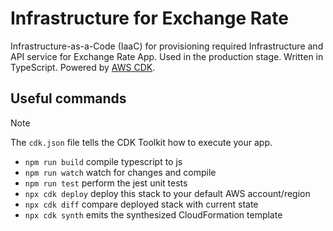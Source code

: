 # Infrastructure for Exchange Rate

Infrastructure-as-a-Code (IaaC) for provisioning required Infrastructure and API service for Exchange Rate App. Used in the production stage. Written in TypeScript. Powered by [AWS CDK](https://aws.amazon.com/cdk/).

## Useful commands

> [!NOTE]
> The `cdk.json` file tells the CDK Toolkit how to execute your app.

* `npm run build`   compile typescript to js
* `npm run watch`   watch for changes and compile
* `npm run test`    perform the jest unit tests
* `npx cdk deploy`  deploy this stack to your default AWS account/region
* `npx cdk diff`    compare deployed stack with current state
* `npx cdk synth`   emits the synthesized CloudFormation template
